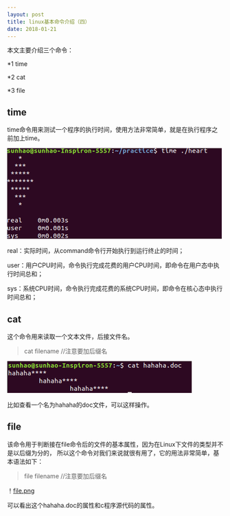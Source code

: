 ```yaml
---
layout: post
title: linux基本命令介绍（四）
date: 2018-01-21
---
```


本文主要介绍三个命令：

*1 time

*2 cat

*3 file

## time

time命令用来测试一个程序的执行时间，使用方法非常简单，就是在执行程序之前加上time。

![time.png](https://raw.githubusercontent.com/sduphylug/sduphylug.github.io/master/_posts/_imag/time.png)

real：实际时间，从command命令行开始执行到运行终止的时间；

user：用户CPU时间，命令执行完成花费的用户CPU时间，即命令在用户态中执行时间总和；

sys：系统CPU时间，命令执行完成花费的系统CPU时间，即命令在核心态中执行时间总和；

## cat

这个命令用来读取一个文本文件，后接文件名。

> cat filename        //注意要加后缀名

![cat.png](https://raw.githubusercontent.com/sduphylug/sduphylug.github.io/master/_posts/_imag/cat.png)

比如查看一个名为hahaha的doc文件，可以这样操作。

## file

该命令用于判断接在file命令后的文件的基本属性，因为在Linux下文件的类型并不是以后缀为分的，
所以这个命令对我们来说就很有用了，它的用法非常简单，基本语法如下：

> file filename       //注意要加后缀名

！[file.png](https://raw.githubusercontent.com/sduphylug/sduphylug.github.io/master/_posts/_imag/file.png)

可以看出这个hahaha.doc的属性和c程序源代码的属性。

